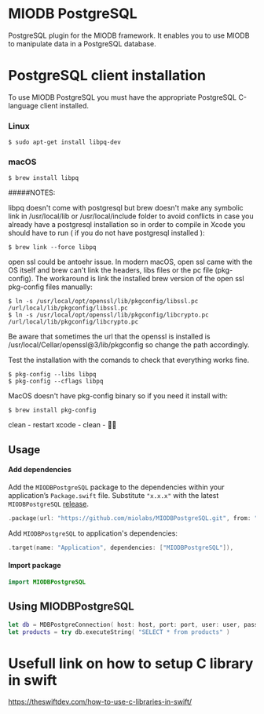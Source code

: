 # MIODB PostgreSQL

PostgreSQL plugin for the MIODB framework. It enables you to use MIODB to manipulate data in a PostgreSQL database.


# PostgreSQL client installation
To use MIODB PostgreSQL you must have the appropriate PostgreSQL C-language client installed.

### Linux
```
$ sudo apt-get install libpq-dev
```

### macOS
```
$ brew install libpq
```

#####NOTES: 

libpq doesn't come with postgresql but brew doesn't make any symbolic link in /usr/local/lib or /usr/local/include folder to avoid conflicts in case you already have a postgresql installation so in order to compile in Xcode you should have to run ( if you do not have postgresql installed ):
```
$ brew link --force libpq
```

open ssl could be antoehr issue. In modern macOS, open ssl came with the OS itself and brew can't link the headers, libs files or the pc file (pkg-config). The workaround is link the installed  brew version of the open ssl pkg-config files manually:
```
$ ln -s /usr/local/opt/openssl/lib/pkgconfig/libssl.pc /url/local/lib/pkgconfig/libssl.pc
$ ln -s /usr/local/opt/openssl/lib/pkgconfig/libcrypto.pc /url/local/lib/pkgconfig/libcrypto.pc
```  

Be aware that sometimes the url that the openssl is installed is /usr/local/Cellar/openssl@3/lib/pkgconfig so change the path accordingly.

Test the installation with the comands to check that everything works fine.
```
$ pkg-config --libs libpq
$ pkg-config --cflags libpq
```
  
MacOS doesn't have pkg-config binary so if you need it install with:
```
$ brew install pkg-config
```

clean - restart xcode - clean - 🔪🐔

## Usage

#### Add dependencies

Add the `MIODBPostgreSQL` package to the dependencies within your application’s `Package.swift` file. Substitute `"x.x.x"` with the latest `MIODBPostgreSQL` [release](https://github.com/miolabs/MIODBPostgreSQL/releases).

```swift
.package(url: "https://github.com/miolabs/MIODBPostgreSQL.git", from: "x.x.x")
```

Add `MIODBPostgreSQL` to application's dependencies:

```swift
.target(name: "Application", dependencies: ["MIODBPostgreSQL"]),
```

#### Import package

```swift
import MIODBPostgreSQL
```

## Using MIODBPostgreSQL

```swift
let db = MDBPostgreConnection( host: host, port: port, user: user, password: password, database: db )
let products = try db.executeString( "SELECT * from products" )
```

# Usefull link on how to setup C library in swift
https://theswiftdev.com/how-to-use-c-libraries-in-swift/
